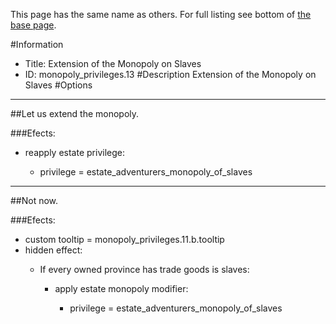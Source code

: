 This page has the same name as others. For full listing see bottom of [the base page](extension_of_the_monopoly_on_slaves.md).

#Information
 - Title: Extension of the Monopoly on Slaves
 - ID: monopoly_privileges.13
#Description
Extension of the Monopoly on Slaves
#Options

___
##Let us extend the monopoly.

###Efects:<ul><li>reapply estate privilege:</li><ul><li>privilege = estate_adventurers_monopoly_of_slaves</li></ul></ul>

___
##Not now.

###Efects:<ul><li>custom tooltip = monopoly_privileges.11.b.tooltip</li><li>hidden effect:</li><ul><li>If every owned province has trade goods is slaves:</li><ul><li>apply estate monopoly modifier:</li><ul><li>privilege = estate_adventurers_monopoly_of_slaves</li></ul></ul></ul></ul>
